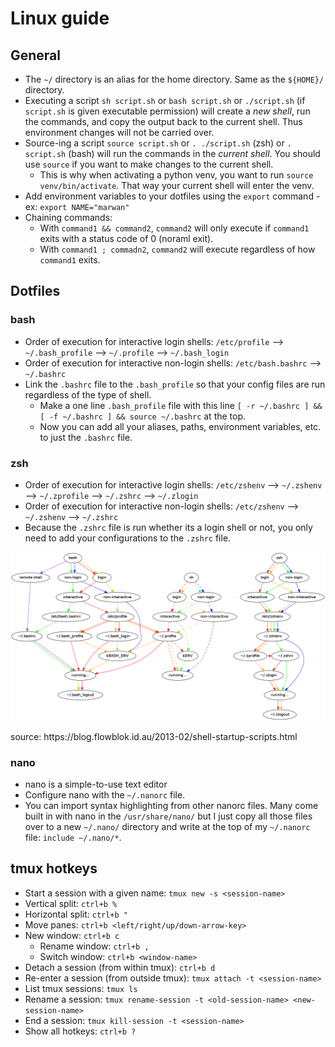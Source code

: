 # Linux guide

## General
* The `~/` directory is an alias for the home directory. Same as the `${HOME}/` directory.
* Executing a script `sh script.sh` or `bash script.sh` or `./script.sh` (if `script.sh` is given executable permission) will create a _new shell_, run the commands, and copy the output back to the current shell. Thus environment changes will not be carried over.
* Source-ing a script `source script.sh` or `. ./script.sh` (zsh) or `. script.sh` (bash) will run the commands in the _current shell_. You should use `source` if you want to make changes to the current shell.
  * This is why when activating a python venv, you want to run `source venv/bin/activate`. That way your current shell will enter the venv.
* Add environment variables to your dotfiles using the `export` command - ex: `export NAME="marwan"`
* Chaining commands:
  * With `command1 && command2`, `command2` will only execute if `command1` exits with a status code of 0 (noraml exit).
  * With `command1 ; commadn2`, `command2` will execute regardless of how `command1` exits.

## Dotfiles
### bash
* Order of execution for interactive login shells: `/etc/profile` --> `~/.bash_profile` --> `~/.profile` --> `~/.bash_login`
* Order of execution for interactive non-login shells: `/etc/bash.bashrc` --> `~/.bashrc`
* Link the `.bashrc` file to the `.bash_profile` so that your config files are run regardless of the type of shell.
  * Make a one line `.bash_profile` file with this line `[ -r ~/.bashrc ] && [ -f ~/.bashrc ] && source ~/.bashrc` at the top.
  * Now you can add all your aliases, paths, environment variables, etc. to just the `.bashrc` file.

### zsh
* Order of execution for interactive login shells: `/etc/zshenv` --> `~/.zshenv` --> `~/.zprofile` --> `~/.zshrc` --> `~/.zlogin`
* Order of execution for interactive non-login shells: `/etc/zshenv` --> `~/.zshenv` --> `~/.zshrc`
* Because the `.zshrc` file is run whether its a login shell or not, you only need to add your configurations to the `.zshrc` file.

<p align="center">
  <img src="https://github.com/marwanhawari/guides/blob/main/images/dotfiles.png" alt="dotfiles" width="600"/>
</p>
source: https://blog.flowblok.id.au/2013-02/shell-startup-scripts.html

### nano
* nano is a simple-to-use text editor
* Configure nano with the `~/.nanorc` file.
* You can import syntax highlighting from other nanorc files. Many come built in with nano in the `/usr/share/nano/` but I just copy all those files over to a new `~/.nano/` directory and write at the top of my `~/.nanorc` file: `include ~/.nano/*`.

## tmux hotkeys
* Start a session with a given name: `tmux new -s <session-name>`
* Vertical split: `ctrl+b %`
* Horizontal split: `ctrl+b "`
* Move panes: `ctrl+b <left/right/up/down-arrow-key>`
* New window: `ctrl+b c`
  * Rename window: `ctrl+b ,`
  * Switch window: `ctrl+b <window-name>`
* Detach a session (from within tmux): `ctrl+b d`
* Re-enter a session (from outside tmux): `tmux attach -t <session-name>`
* List tmux sessions: `tmux ls`
* Rename a session: `tmux rename-session -t <old-session-name> <new-session-name>`
* End a session: `tmux kill-session -t <session-name>`
* Show all hotkeys: `ctrl+b ?`
